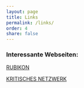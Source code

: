 ```yaml
---
layout: page
title: Links
permalink: /links/
order: 4
share: false
---
```


### Interessante Webseiten:

[RUBIKON](http://www.rubikon.news/)

[KRITISCHES NETZWERK](http://www.kritisches-netzwerk.de/)
